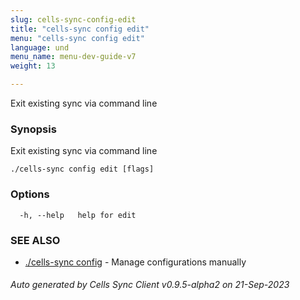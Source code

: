 ```yaml
---
slug: cells-sync-config-edit
title: "cells-sync config edit"
menu: "cells-sync config edit"
language: und
menu_name: menu-dev-guide-v7
weight: 13

---
```

Exit existing sync via command line

### Synopsis

Exit existing sync via command line

```
./cells-sync config edit [flags]
```

### Options

```
  -h, --help   help for edit
```

### SEE ALSO

* [./cells-sync config](./cells-sync-config)	 - Manage configurations manually

###### Auto generated by Cells Sync Client v0.9.5-alpha2 on 21-Sep-2023
